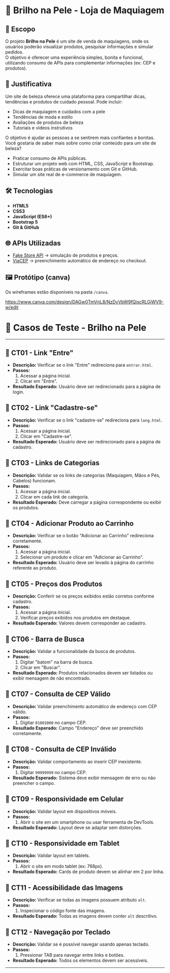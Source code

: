 # 💄 Brilho na Pele - Loja de Maquiagem

## 📌 Escopo
O projeto **Brilho na Pele** é um site de venda de maquiagens, onde os usuários poderão visualizar produtos, pesquisar informações e simular pedidos.  
O objetivo é oferecer uma experiência simples, bonita e funcional, utilizando consumo de APIs para complementar informações (ex: CEP e produtos).

## 🎯 Justificativa
Um site de beleza oferece uma plataforma para compartilhar dicas, tendências e produtos de cuidado pessoal. Pode incluir:

- Dicas de maquiagem e cuidados com a pele
- Tendências de moda e estilo
- Avaliações de produtos de beleza
- Tutoriais e vídeos instrutivos

O objetivo é ajudar as pessoas a se sentirem mais confiantes e bonitas. Você gostaria de saber mais sobre como criar conteúdo para um site de beleza?
- Praticar consumo de APIs públicas.
- Estruturar um projeto web com HTML, CSS, JavaScript e Bootstrap.
- Exercitar boas práticas de versionamento com Git e GitHub.
- Simular um site real de e-commerce de maquiagem.

## 🛠️ Tecnologias
- **HTML5**
- **CSS3**
- **JavaScript (ES6+)**
- **Bootstrap 5**
- **Git & GitHub**

## 🌐 APIs Utilizadas
- [Fake Store API](https://fakestoreapi.com/) → simulação de produtos e preços.  
- [ViaCEP](https://viacep.com.br/) → preenchimento automático de endereço no checkout.  

## 🖼️ Protótipo (canva)
Os wireframes estão disponíveis na pasta `/canva`.

https://www.canva.com/design/DAGw0TmVnL8/NzDvVbW9fQiscRLGjWV9-w/edit

# 📑 Casos de Teste - Brilho na Pele
---

## 🔹 CT01 - Link "Entre"
- **Descrição:** Verificar se o link "Entre" redireciona para `entrar.html`.
- **Passos:**
  1. Acessar a página inicial.
  2. Clicar em "Entre".
- **Resultado Esperado:** Usuário deve ser redirecionado para a página de login.

## 🔹 CT02 - Link "Cadastre-se"
- **Descrição:** Verificar se o link "cadastre-se" redireciona para `long.html`.
- **Passos:**
  1. Acessar a página inicial.
  2. Clicar em "Cadastre-se".
- **Resultado Esperado:** Usuário deve ser redirecionado para a página de cadastro.

## 🔹 CT03 - Links de Categorias
- **Descrição:** Validar se os links de categorias (Maquiagem, Mãos e Pés, Cabelos) funcionam.
- **Passos:**
  1. Acessar a página inicial.
  2. Clicar em cada link de categoria.
- **Resultado Esperado:** Deve carregar a página correspondente ou exibir os produtos.

## 🔹 CT04 - Adicionar Produto ao Carrinho
- **Descrição:** Verificar se o botão "Adicionar ao Carrinho" redireciona corretamente.
- **Passos:**
  1. Acessar a página inicial.
  2. Selecionar um produto e clicar em "Adicionar ao Carrinho".
- **Resultado Esperado:** Usuário deve ser levado à página do carrinho referente ao produto.

## 🔹 CT05 - Preços dos Produtos
- **Descrição:** Conferir se os preços exibidos estão corretos conforme cadastro.
- **Passos:**
  1. Acessar a página inicial.
  2. Verificar preços exibidos nos produtos em destaque.
- **Resultado Esperado:** Valores devem corresponder ao cadastro.

## 🔹 CT06 - Barra de Busca
- **Descrição:** Validar a funcionalidade da busca de produtos.
- **Passos:**
  1. Digitar "batom" na barra de busca.
  2. Clicar em "Buscar".
- **Resultado Esperado:** Produtos relacionados devem ser listados ou exibir mensagem de não encontrado.

## 🔹 CT07 - Consulta de CEP Válido
- **Descrição:** Validar preenchimento automático de endereço com CEP válido.
- **Passos:**
  1. Digitar `01001000` no campo CEP.
- **Resultado Esperado:** Campo "Endereço" deve ser preenchido corretamente.

## 🔹 CT08 - Consulta de CEP Inválido
- **Descrição:** Validar comportamento ao inserir CEP inexistente.
- **Passos:**
  1. Digitar `99999999` no campo CEP.
- **Resultado Esperado:** Sistema deve exibir mensagem de erro ou não preencher o campo.

## 🔹 CT09 - Responsividade em Celular
- **Descrição:** Validar layout em dispositivos móveis.
- **Passos:**
  1. Abrir o site em um smartphone ou usar ferramenta de DevTools.
- **Resultado Esperado:** Layout deve se adaptar sem distorções.

## 🔹 CT10 - Responsividade em Tablet
- **Descrição:** Validar layout em tablets.
- **Passos:**
  1. Abrir o site em modo tablet (ex: 768px).
- **Resultado Esperado:** Cards de produto devem se alinhar em 2 por linha.

## 🔹 CT11 - Acessibilidade das Imagens
- **Descrição:** Verificar se todas as imagens possuem atributo `alt`.
- **Passos:**
  1. Inspecionar o código fonte das imagens.
- **Resultado Esperado:** Todas as imagens devem conter `alt` descritivo.

## 🔹 CT12 - Navegação por Teclado
- **Descrição:** Validar se é possível navegar usando apenas teclado.
- **Passos:**
  1. Pressionar TAB para navegar entre links e botões.
- **Resultado Esperado:** Todos os elementos devem ser acessíveis.

---


